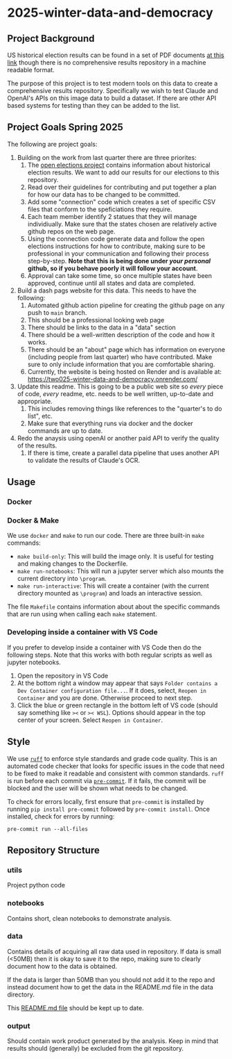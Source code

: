 # 2025-winter-data-and-democracy

## Project Background

US historical election results can be found in a set of PDF documents [at this link](https://history.house.gov/Institution/Election-Statistics/Election-Statistics/) though there is no comprehensive results repository in a machine readable format.

The purpose of this project is to test modern tools on this data to create a comprehensive results repository. Specifically we wish to test Claude and OpenAI's APIs on this image data to build a dataset. If there are other API based systems for testing than they can be added to the list.

## Project Goals Spring 2025

The following are project goals:

1. Building on the work from last quarter there are three priorites:
   1. The [open elections project](http://openelections.net/) contains information about historical election results. We want to add our results for our elections to this repository.
   2. Read over their guidelines for contributing and put together a plan for how our data has to be changed to be committed.
   3. Add some "connection" code which creates a set of specific CSV files that conform to the speficiations they require.
   4. Each team member identify 2 statues that they will manage individiually. Make sure that the states chosen are relatively active github repos on the web page.
   5. Using the connection code generate data and follow the open elections instructions for how to contribute, making sure to be professional in your communication and following their process step-by-step. **Note that this is being done under _your personal_ github, so if you behave poorly it will follow your account**.
   6. Approval can take some time, so once multiple states have been approved, continue until all states and data are completed.
2. Build a dash pags website for this data. This needs to have the following:
   1. Automated github action pipeline for creating the github page on any push to `main` branch.
   2. This should be a professional looking web page
   3. There should be links to the data in a "data" section
   4. There should be a well-written description of the code and how it works.
   5. There should be an "about" page which has information on everyone (including people from last quarter) who have contributed. Make sure to only include information that you are comfortable sharing.
   6. Currently, the website is being hosted on Render and is available at: https://two025-winter-data-and-democracy.onrender.com/
3. Update this readme. This is going to be a public web site so _every_ piece of code, _every_ readme, etc. needs to be well written, up-to-date and appropriate.
   1. This includes removing things like references to the "quarter's to do list", etc.
   2. Make sure that everything runs via docker and the docker commands are up to date.
3. Redo the anaysis using openAI or another paid API to verify the quality of the results.
   1. If there is time, create a parallel data pipeline that uses another API to validate the results of Claude's OCR.

## Usage

### Docker

### Docker & Make

We use `docker` and `make` to run our code. There are three built-in `make` commands:

* `make build-only`: This will build the image only. It is useful for testing and making changes to the Dockerfile.
* `make run-notebooks`: This will run a jupyter server which also mounts the current directory into `\program`.
* `make run-interactive`: This will create a container (with the current directory mounted as `\program`) and loads an interactive session. 

The file `Makefile` contains information about about the specific commands that are run using when calling each `make` statement.

### Developing inside a container with VS Code

If you prefer to develop inside a container with VS Code then do the following steps. Note that this works with both regular scripts as well as jupyter notebooks.

1. Open the repository in VS Code
2. At the bottom right a window may appear that says `Folder contains a Dev Container configuration file...`. If it does, select, `Reopen in Container` and you are done. Otherwise proceed to next step. 
3. Click the blue or green rectangle in the bottom left of VS code (should say something like `><` or `>< WSL`). Options should appear in the top center of your screen. Select `Reopen in Container`.



## Style
We use [`ruff`](https://docs.astral.sh/ruff/) to enforce style standards and grade code quality. This is an automated code checker that looks for specific issues in the code that need to be fixed to make it readable and consistent with common standards. `ruff` is run before each commit via [`pre-commit`](https://pre-commit.com/). If it fails, the commit will be blocked and the user will be shown what needs to be changed.

To check for errors locally, first ensure that `pre-commit` is installed by running `pip install pre-commit` followed by `pre-commit install`. Once installed, check for errors by running:
```
pre-commit run --all-files
```

## Repository Structure

### utils
Project python code

### notebooks
Contains short, clean notebooks to demonstrate analysis.

### data

Contains details of acquiring all raw data used in repository. If data is small (<50MB) then it is okay to save it to the repo, making sure to clearly document how to the data is obtained.

If the data is larger than 50MB than you should not add it to the repo and instead document how to get the data in the README.md file in the data directory. 

This [README.md file](/data/README.md) should be kept up to date.

### output
Should contain work product generated by the analysis. Keep in mind that results should (generally) be excluded from the git repository.
